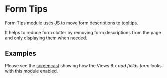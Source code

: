 # Form Tips

Form Tips module uses JS to move form descriptions to tooltips.

It helps to reduce form clutter by removing form descriptions from the page and
only displaying them when needed.

## Examples

Please see the [screencast][1] showing how the Views 6.x *add fields form* looks
with this module enabled.

[1]: http://screencast.com/t/NmY0MjQ1M
